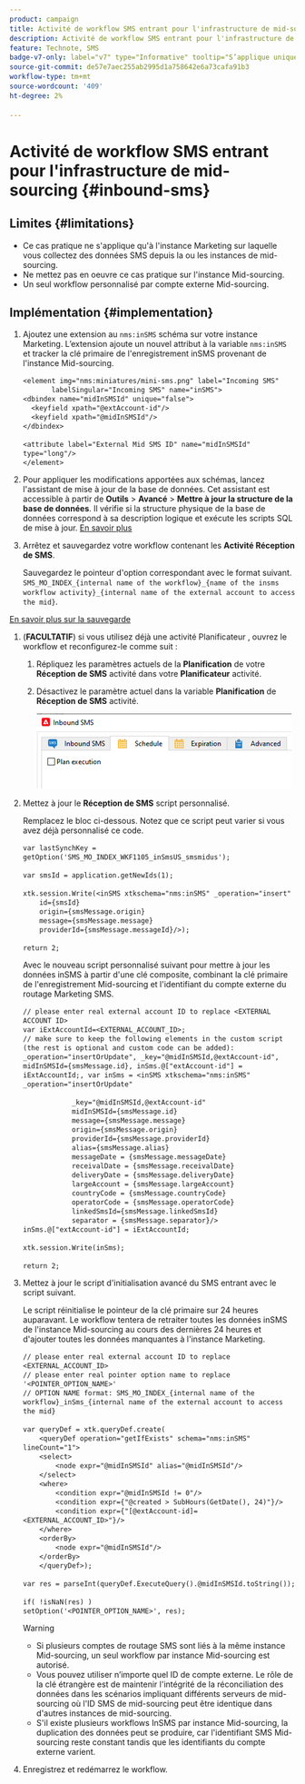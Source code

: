 ```yaml
---
product: campaign
title: Activité de workflow SMS entrant pour l'infrastructure de mid-sourcing
description: Activité de workflow SMS entrant pour l'infrastructure de mid-sourcing
feature: Technote, SMS
badge-v7-only: label="v7" type="Informative" tooltip="S’applique uniquement à Campaign Classic v7"
source-git-commit: de57e7aec255ab2995d1a758642e6a73cafa91b3
workflow-type: tm+mt
source-wordcount: '409'
ht-degree: 2%

---
```


# Activité de workflow SMS entrant pour l&#39;infrastructure de mid-sourcing {#inbound-sms}

## Limites {#limitations}

* Ce cas pratique ne s&#39;applique qu&#39;à l&#39;instance Marketing sur laquelle vous collectez des données SMS depuis la ou les instances de mid-sourcing.
* Ne mettez pas en oeuvre ce cas pratique sur l&#39;instance Mid-sourcing.
* Un seul workflow personnalisé par compte externe Mid-sourcing.

## Implémentation {#implementation}

1. Ajoutez une extension au `nms:inSMS` schéma sur votre instance Marketing. L’extension ajoute un nouvel attribut à la variable `nms:inSMS` et tracker la clé primaire de l&#39;enregistrement inSMS provenant de l&#39;instance Mid-sourcing.

   ```
   <element img="nms:miniatures/mini-sms.png" label="Incoming SMS"
          labelSingular="Incoming SMS" name="inSMS">
   <dbindex name="midInSMSId" unique="false">
     <keyfield xpath="@extAccount-id"/>
     <keyfield xpath="@midInSMSId"/>
   </dbindex>
   
   <attribute label="External Mid SMS ID" name="midInSMSId" type="long"/>
   </element>
   ```

1. Pour appliquer les modifications apportées aux schémas, lancez l&#39;assistant de mise à jour de la base de données. Cet assistant est accessible à partir de **Outils** > **Avancé** > **Mettre à jour la structure de la base de données**. Il vérifie si la structure physique de la base de données correspond à sa description logique et exécute les scripts SQL de mise à jour. [En savoir plus](../../configuration/using/updating-the-database-structure.md)

1. Arrêtez et sauvegardez votre workflow contenant les **Activité Réception de SMS**.

   Sauvegardez le pointeur d&#39;option correspondant avec le format suivant. `SMS_MO_INDEX_{internal name of the workflow}_{name of the insms workflow activity}_{internal name of the external account to access the mid}`.

[En savoir plus sur la sauvegarde](../../production/using/backup.md)

1. (**FACULTATIF**) si vous utilisez déjà une activité Planificateur , ouvrez le workflow et reconfigurez-le comme suit :

   1. Répliquez les paramètres actuels de la **Planification** de votre **Réception de SMS** activité dans votre **Planificateur** activité.

   1. Désactivez le paramètre actuel dans la variable **Planification** de **Réception de SMS** activité.

      ![](assets/inbound_sms_1.png)

1. Mettez à jour le **Réception de SMS** script personnalisé.

   Remplacez le bloc ci-dessous. Notez que ce script peut varier si vous avez déjà personnalisé ce code.

   ```
   var lastSynchKey = getOption('SMS_MO_INDEX_WKF1105_inSmsUS_smsmidus');
   
   var smsId = application.getNewIds(1);
   
   xtk.session.Write(<inSMS xtkschema="nms:inSMS" _operation="insert"
       id={smsId}
       origin={smsMessage.origin}
       message={smsMessage.message}
       providerId={smsMessage.messageId}/>);
   
   return 2;
   ```

   Avec le nouveau script personnalisé suivant pour mettre à jour les données inSMS à partir d&#39;une clé composite, combinant la clé primaire de l&#39;enregistrement Mid-sourcing et l&#39;identifiant du compte externe du routage Marketing SMS.

   ```
   // please enter real external account ID to replace <EXTERNAL ACCOUNT ID>
   var iExtAccountId=<EXTERNAL_ACCOUNT_ID>;
   // make sure to keep the following elements in the custom script (the rest is optional and custom code can be added): _operation="insertOrUpdate", _key="@midInSMSId,@extAccount-id", midInSMSId={smsMessage.id}, inSms.@["extAccount-id"] = iExtAccountId;, var inSms = <inSMS xtkschema="nms:inSMS" _operation="insertOrUpdate"
   
               _key="@midInSMSId,@extAccount-id"
               midInSMSId={smsMessage.id}
               message={smsMessage.message}
               origin={smsMessage.origin}
               providerId={smsMessage.providerId}
               alias={smsMessage.alias}
               messageDate = {smsMessage.messageDate}
               receivalDate = {smsMessage.receivalDate}
               deliveryDate = {smsMessage.deliveryDate}
               largeAccount = {smsMessage.largeAccount}
               countryCode = {smsMessage.countryCode}
               operatorCode = {smsMessage.operatorCode}
               linkedSmsId={smsMessage.linkedSmsId}
               separator = {smsMessage.separator}/>
   inSms.@["extAccount-id"] = iExtAccountId;
   
   xtk.session.Write(inSms);
   
   return 2;
   ```

1. Mettez à jour le script d&#39;initialisation avancé du SMS entrant avec le script suivant.

   Le script réinitialise le pointeur de la clé primaire sur 24 heures auparavant. Le workflow tentera de retraiter toutes les données inSMS de l&#39;instance Mid-sourcing au cours des dernières 24 heures et d&#39;ajouter toutes les données manquantes à l&#39;instance Marketing.

   ```
   // please enter real external account ID to replace <EXTERNAL_ACCOUNT_ID>
   // please enter real pointer option name to replace '<POINTER_OPTION_NAME>'
   // OPTION NAME format: SMS_MO_INDEX_{internal name of the workflow}_inSms_{internal name of the external account to access the mid}
   
   var queryDef = xtk.queryDef.create(
       <queryDef operation="getIfExists" schema="nms:inSMS" lineCount="1">
       <select>
           <node expr="@midInSMSId" alias="@midInSMSId"/>
       </select>
       <where>
           <condition expr="@midInSMSId != 0"/>
           <condition expr={"@created > SubHours(GetDate(), 24)"}/>
           <condition expr={"[@extAccount-id]=<EXTERNAL_ACCOUNT_ID>"}/>
       </where>
       <orderBy>
           <node expr="@midInSMSId"/>
       </orderBy>
       </queryDef>);
   
   var res = parseInt(queryDef.ExecuteQuery().@midInSMSId.toString());
   
   if( !isNaN(res) )
   setOption('<POINTER_OPTION_NAME>', res);
   ```

   >[!WARNING]
   >
   > * Si plusieurs comptes de routage SMS sont liés à la même instance Mid-sourcing, un seul workflow par instance Mid-sourcing est autorisé.
   > * Vous pouvez utiliser n’importe quel ID de compte externe. Le rôle de la clé étrangère est de maintenir l&#39;intégrité de la réconciliation des données dans les scénarios impliquant différents serveurs de mid-sourcing où l&#39;ID SMS de mid-sourcing peut être identique dans d&#39;autres instances de mid-sourcing.
   > * S&#39;il existe plusieurs workflows InSMS par instance Mid-sourcing, la duplication des données peut se produire, car l&#39;identifiant SMS Mid-sourcing reste constant tandis que les identifiants du compte externe varient.

1. Enregistrez et redémarrez le workflow.


